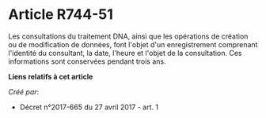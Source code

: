 # Article R744-51

Les consultations du traitement DNA, ainsi que les opérations de création ou de modification de données, font l'objet d'un
enregistrement comprenant l'identité du consultant, la date, l'heure et l'objet de la consultation. Ces informations sont
conservées pendant trois ans.

**Liens relatifs à cet article**

_Créé par_:

  - Décret n°2017-665 du 27 avril 2017 - art. 1
